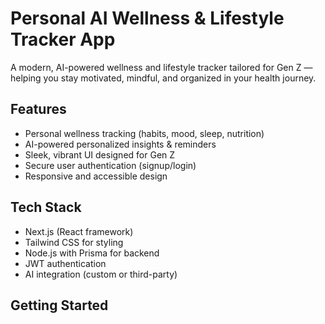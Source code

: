 # Personal AI Wellness & Lifestyle Tracker App

A modern, AI-powered wellness and lifestyle tracker tailored for Gen Z — helping you stay motivated, mindful, and organized in your health journey.

## Features

- Personal wellness tracking (habits, mood, sleep, nutrition)
- AI-powered personalized insights & reminders
- Sleek, vibrant UI designed for Gen Z
- Secure user authentication (signup/login)
- Responsive and accessible design

## Tech Stack

- Next.js (React framework)
- Tailwind CSS for styling
- Node.js with Prisma for backend
- JWT authentication
- AI integration (custom or third-party)

## Getting Started